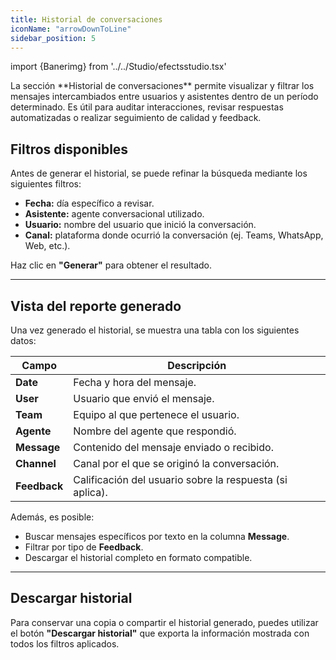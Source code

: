 ```yaml
---
title: Historial de conversaciones
iconName: "arrowDownToLine"
sidebar_position: 5
---
```

import {Banerimg} from '../../Studio/efectsstudio.tsx'

<Banerimg img="historial/index.png" />
La sección **Historial de conversaciones** permite visualizar y filtrar los mensajes intercambiados entre usuarios y asistentes dentro de un período determinado. Es útil para auditar interacciones, revisar respuestas automatizadas o realizar seguimiento de calidad y feedback.

## Filtros disponibles

Antes de generar el historial, se puede refinar la búsqueda mediante los siguientes filtros:

- **Fecha:** día específico a revisar.
- **Asistente:** agente conversacional utilizado.
- **Usuario:** nombre del usuario que inició la conversación.
- **Canal:** plataforma donde ocurrió la conversación (ej. Teams, WhatsApp, Web, etc.).

Haz clic en **"Generar"** para obtener el resultado.

---

## Vista del reporte generado

Una vez generado el historial, se muestra una tabla con los siguientes datos:

| Campo       | Descripción                                                  |
|-------------|--------------------------------------------------------------|
| **Date**    | Fecha y hora del mensaje.                                    |
| **User**    | Usuario que envió el mensaje.                                |
| **Team**    | Equipo al que pertenece el usuario.                          |
| **Agente**  | Nombre del agente que respondió.                             |
| **Message** | Contenido del mensaje enviado o recibido.                    |
| **Channel** | Canal por el que se originó la conversación.                 |
| **Feedback**| Calificación del usuario sobre la respuesta (si aplica).    |

Además, es posible:

- Buscar mensajes específicos por texto en la columna **Message**.
- Filtrar por tipo de **Feedback**.
- Descargar el historial completo en formato compatible.

---

## Descargar historial

Para conservar una copia o compartir el historial generado, puedes utilizar el botón **"Descargar historial"** que exporta la información mostrada con todos los filtros aplicados.
